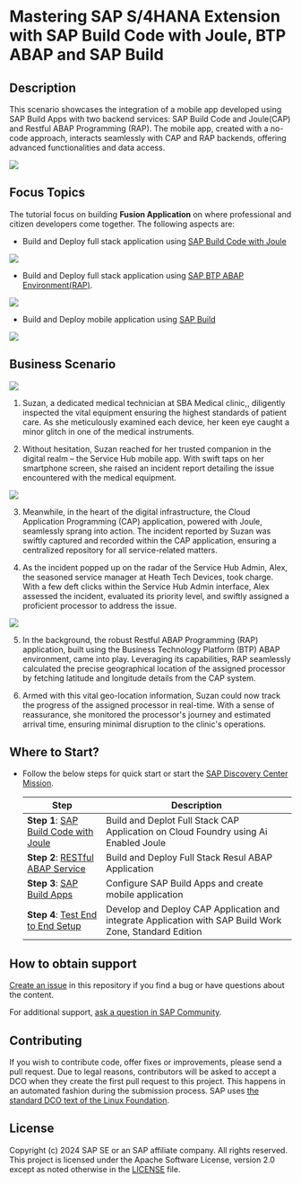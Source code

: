 # Mastering SAP S/4HANA Extension with SAP Build Code with Joule, BTP ABAP and SAP Build

## Description
This scenario showcases the integration of a mobile app developed using SAP Build Apps with two backend services: SAP Build Code and Joule(CAP) and Restful ABAP Programming (RAP). The mobile app, created with a no-code approach, interacts seamlessly with CAP and RAP backends, offering advanced functionalities and data access.

![](./documentation/images/buildcode.png)

## Focus Topics 

The tutorial focus on building **Fusion Application** on where professional and citizen developers come together. The following aspects are:

* Build and Deploy full stack application using [SAP Build Code with Joule](https://www.sap.com/india/products/technology-platform/developer-tools.html)

![](./documentation/images/joule.png)

* Build and Deploy full stack application using [SAP BTP ABAP Environment(RAP)](https://help.sap.com/docs/abap-cloud/abap-rap/abap-restful-application-programming-model).

![](./documentation/images/rap.png)

* Build and Deploy mobile application using [SAP Build](https://www.sap.com/products/technology-platform/low-code.html)

![](./documentation/images/build.png)

## Business Scenario

![](./documentation/images/story.png)

1. Suzan, a dedicated medical technician at SBA Medical clinic,, diligently inspected the vital equipment ensuring the highest standards of patient care. As she meticulously examined each device, her keen eye caught a minor glitch in one of the medical instruments.

2. Without hesitation, Suzan reached for her trusted companion in the digital realm – the Service Hub mobile app. With swift taps on her smartphone screen, she raised an incident report detailing the issue encountered with the medical equipment.

![](./documentation/images/servicehub.png)

3. Meanwhile, in the heart of the digital infrastructure, the Cloud Application Programming (CAP) application, powered with Joule, seamlessly sprang into action. The incident reported by Suzan was swiftly captured and recorded within the CAP application, ensuring a centralized repository for all service-related matters.

4. As the incident popped up on the radar of the Service Hub Admin, Alex, the seasoned service manager at Heath Tech Devices, took charge. With a few deft clicks within the Service Hub Admin interface, Alex assessed the incident, evaluated its priority level, and swiftly assigned a proficient processor to address the issue.

![](./documentation/images/servicehubadmin.png)

5. In the background, the robust Restful ABAP Programming (RAP) application, built using the Business Technology Platform (BTP) ABAP environment, came into play. Leveraging its capabilities, RAP seamlessly calculated the precise geographical location of the assigned processor by fetching latitude and longitude details from the CAP system.

6. Armed with this vital geo-location information, Suzan could now track the progress of the assigned processor in real-time. With a sense of reassurance, she monitored the processor's journey and estimated arrival time, ensuring minimal disruption to the clinic's operations.

## Where to Start?

* Follow the below steps for quick start or start the [SAP Discovery Center Mission](https://discovery-center.cloud.sap/missions).

    |  **Step**  |  **Description** | 
    | ----------- | ----------- | 
    | **Step 1**: [SAP Build Code with Joule](./documentation/SAP%20Build%20Code/Readme.md) | Build and Deplot Full Stack CAP Application on Cloud Foundry using Ai Enabled Joule |
    | **Step 2**: [RESTful ABAP Service](./documentation/rap/README.md) | Build and Deploy Full Stack Resul ABAP Application | 
    | **Step 3**: [SAP Build Apps](./documentation/buildapps/Readme.md)  | Configure SAP Build Apps and create mobile application |
    | **Step 4**: [Test End to End Setup](./documentation/deploy/README.md)| Develop and Deploy CAP Application and integrate Application with SAP Build Work Zone, Standard Edition |


## How to obtain support
[Create an issue](https://github.com/SAP-samples/btp-s4hana-buildcode-rap-buildapps/issues/new) in this repository if you find a bug or have questions about the content.
 
For additional support, [ask a question in SAP Community](https://answers.sap.com/questions/ask.html).

## Contributing
If you wish to contribute code, offer fixes or improvements, please send a pull request. Due to legal reasons, contributors will be asked to accept a DCO when they create the first pull request to this project. This happens in an automated fashion during the submission process. SAP uses [the standard DCO text of the Linux Foundation](https://developercertificate.org/).

## License
Copyright (c) 2024 SAP SE or an SAP affiliate company. All rights reserved. This project is licensed under the Apache Software License, version 2.0 except as noted otherwise in the [LICENSE](LICENSE) file.

